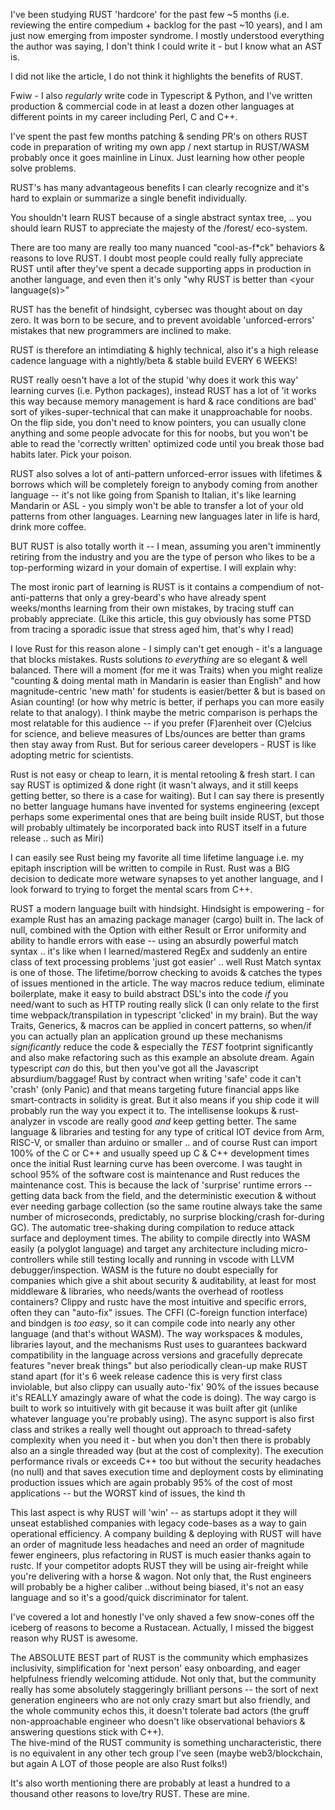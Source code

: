 I've been studying RUST 'hardcore' for the past few ~5 months (i.e. reviewing the entire compedium + backlog for the past ~10 years), and I am just now emerging from imposter syndrome.  I mostly understood everything the author was saying, I don't think I could write it - but I know what an AST is. 

I did not like the article, I do not think it highlights the benefits of RUST.  

Fwiw - I also _regularly_ write code in Typescript & Python, and I've written production & commercial code in at least a dozen other languages at different points in my career including Perl, C and C++. 

I've spent the past few months patching & sending PR's on others RUST code in preparation of writing my own app / next startup in RUST/WASM probably once it goes mainline in Linux.   Just learning how other people solve problems. 

RUST's has many advantageous benefits I can clearly recognize and it's hard to explain or summarize a single benefit individually.  

You shouldn't learn RUST because of a single abstract syntax tree, .. you should learn RUST to appreciate the majesty of the /forest/ eco-system.  

There are too many are really too many nuanced "cool-as-f*ck" behaviors & reasons to love RUST.  I doubt most people could really fully appreciate RUST until after they've spent a decade supporting apps in production in another language, and even then it's only "why RUST is better than <your language(s)>"   

RUST has the benefit of hindsight, cybersec was thought about on day zero.  It was born to be secure, and to prevent avoidable 'unforced-errors' mistakes that new programmers are inclined to make. 

RUST is therefore an intimdiating & highly technical, also it's a high release cadence language with a nightly/beta & stable build EVERY 6 WEEKS! 

RUST really oesn't have a lot of the stupid 'why does it work this way' learning curves (i.e. Python packages), instead RUST has a lot of 'it works this way because memory management is hard & race conditions are bad' sort of yikes-super-technical that can make it unapproachable for noobs. On the flip side, you don't need to know pointers, you can usually clone anything and some people advocate for this for noobs, but you won't be able to read the 'correctly written' optimized code until you break those bad habits later.  Pick your poison.

RUST also solves a lot of anti-pattern unforced-error issues with lifetimes & borrows which will be completely foreign to anybody coming from another language -- it's not like going from Spanish to Italian, it's like learning Mandarin or ASL - you simply won't be able to transfer a lot of your old patterns from other languages.  Learning new languages later in life is hard, drink more coffee.

BUT RUST is also totally worth it -- I mean, assuming you aren't imminently retiring from the industry and you are the type of person who likes to be a top-performing wizard in your domain of expertise.  I will explain why: 

The most ironic part of learning is RUST is it contains a compendium of not-anti-patterns that only a grey-beard's who have already spent weeks/months learning from their own mistakes, by tracing stuff can probably appreciate. (Like this article, this guy obviously has some PTSD from tracing a sporadic issue that stress aged him, that's why I read)

I love Rust for this reason alone - I simply can't get enough - it's a language that blocks mistakes.  Rusts solutions *to everything* are so elegant & well balanced.   There will a moment (for me it was Traits) when you might realize "counting & doing mental math in Mandarin is easier than English" and how magnitude-centric 'new math' for students is easier/better & but is based on Asian counting! (or how why metric is better, if perhaps you can more easily relate to that analogy). I think maybe the metric comparison is perhaps the most relatable for this audience -- if you prefer (F)arenheit over (C)elcius for science, and believe measures of Lbs/ounces are better than grams then stay away from Rust.  But for serious career developers - RUST is like adopting metric for scientists. 

Rust is not easy or cheap to learn, it is mental retooling & fresh start.  I can say RUST is optimized & done right (it wasn't always, and it still keeps getting better, so there is a case for waiting).  But I can say there is presently no better language humans have invented for systems engineering (except perhaps some experimental ones that are being built inside RUST, but those will probably ultimately be incorporated back into RUST itself in a future release .. such as Miri)

I can easily see Rust being my favorite all time lifetime language i.e. my epitaph inscription will be written to compile in Rust.   Rust was a BIG decision to dedicate more wetware synapses to yet another language, and I look forward to trying to forget the mental scars from C++. 

RUST a modern language built with hindsight.  Hindsight is empowering - for example Rust has an amazing package manager (cargo) built in.   The lack of null, combined with the Option<T> with either Result<Ok> or Error<E> uniformity and ability to handle errors with ease -- using an absurdly powerful match syntax .. it's like when I learned/mastered RegEx and suddenly an entire class of text processing problems 'just got easier' .. well Rust Match syntax is one of those.   The lifetime/borrow checking to avoids & catches the types of issues mentioned in the article.  The way macros reduce tedium, eliminate boilerplate, make it easy to build abstract DSL's into the code *if* you need/want to such as HTTP routing really slick (I can only relate to the first time webpack/transpilation in typescript 'clicked' in my brain).  But the way Traits, Generics, & macros can be applied in concert patterns, so when/if you can actually plan an application ground up these mechanisms _significantly_ reduce the code & especially the *TEST* footprint significantly and also make refactoring such as this example an absolute dream.  Again typescript *can* do this, but then you've got all the Javascript absurdium/baggage!  Rust by contract when writing 'safe' code it can't 'crash' (only Panic) and that means targeting future financial apps like smart-contracts in solidity is great.  But it also means if you ship code it will probably run the way you expect it to.  The intellisense lookups & rust-analyzer in vscode are really good *and* keep getting better.  The same language & libraries and testing for any type of critical IOT device from Arm, RISC-V, or smaller than arduino or smaller .. and of course Rust can import 100% of the C or C++ and usually speed up C & C++ development times once the initial Rust learning curve has been overcome.  I was taught in school 95% of the software cost is maintenance and Rust reduces the maintenance cost.  This is because the lack of 'surprise' runtime errors -- getting data back from the field, and the deterministic execution & without ever needing garbage collection (so the same routine always take the same number of microseconds, predictably, no surprise blocking/crash for-during GC).  The automatic tree-shaking during compilation to reduce attack surface and deployment times.  The ability to compile directly into WASM easily (a polyglot language) and target any architecture including micro-controllers while still testing locally and running in vscode with LLVM debugger/inspection.  WASM is the future no doubt especially for companies which give a shit about security & auditability, at least for most middleware & libraries, who needs/wants the overhead of rootless containers?  Clippy and rustc have the most intuitive and specific errors, often they can "auto-fix" issues.  The CFFI (C-foreign function interface) and bindgen is *too easy*, so it can compile code into nearly any other language (and that's without WASM).  The way workspaces & modules, libraries layout, and the mechanisms Rust uses to guarantees backward compatibility in the language across versions and gracefully deprecate features "never break things" but also periodically clean-up make RUST stand apart (for it's 6 week release cadence this is very first class inviolable, but also clippy can usually auto-'fix' 90% of the issues because it's REALLY amazingly aware of what the code is doing).  The way cargo is built to work so intuitively with git because it was built after git (unlike whatever language you're probably using).  The async support is also first class and strikes a really well thought out approach to thread-safety complexity when you need it - but when you don't then there is probably also an a single threaded way (but at the cost of complexity).  The execution performance rivals or exceeds C++ too but without the security headaches (no null) and that saves execution time and deployment costs by eliminating production issues which are again probably 95% of the cost of most applications -- but the WORST kind of issues, the kind th

This last aspect is why RUST will 'win' -- as startups adopt it they will unseat established companies with legacy code-bases as a way to gain operational efficiency.  A company building & deploying with RUST will have an order of magnitude less headaches and need an order of magnitude fewer engineers, plus refactoring in RUST is much easier thanks again to rustc.   If your competitor adopts RUST they will be using air-freight while you're delivering with a horse & wagon.  Not only that, the Rust engineers will probably be a higher caliber ..without being biased, it's not an easy language and so it's a good/quick discriminator for talent. 

I've covered a lot and honestly I've only shaved a few snow-cones off the iceberg of reasons to become a Rustacean.  Actually, I missed the biggest reason why RUST is awesome. 

The ABSOLUTE BEST part of RUST is the community which emphasizes inclusivity, simplification for 'next person' easy onboarding, and eager helpfulness friendly welcoming attidude.  Not only that, but the community really has some absolutely staggeringly brilliant persons -- the sort of next generation engineers who are not only crazy smart but also friendly, and the whole community echos this, it doesn't tolerate bad actors (the gruff non-approachable engineer who doesn't like observational behaviors & answering questions stick with C++).  
The hive-mind of the RUST community is something uncharacteristic, there is no equivalent in any other tech group I've seen (maybe web3/blockchain, but again A LOT of those people are also Rust folks!)

It's also worth mentioning there are probably at least a hundred to a thousand other reasons to love/try RUST. These are mine. 


